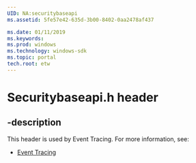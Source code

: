 ```yaml
---
UID: NA:securitybaseapi
ms.assetid: 5fe57e42-635d-3b00-8402-0aa2478af437

ms.date: 01/11/2019
ms.keywords: 
ms.prod: windows
ms.technology: windows-sdk
ms.topic: portal
tech.root: etw
---
```


# Securitybaseapi.h header


## -description


This header is used by Event Tracing. For more information, see:

- [Event Tracing](../_etw/index.md)

